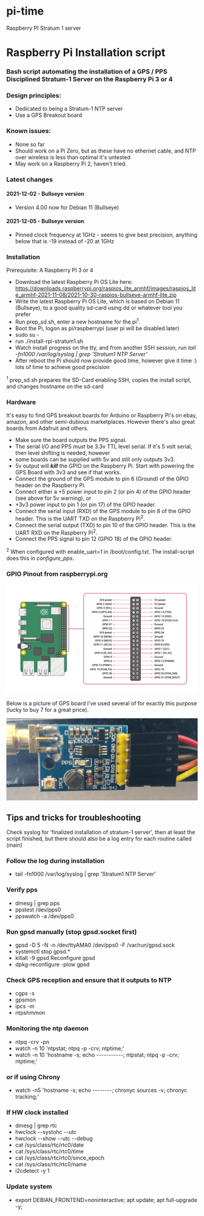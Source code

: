 # pi-time
Raspberry PI Stratum 1 server

# Raspberry Pi Installation script

### Bash script automating the installation of a GPS / PPS Disciplined Stratum-1 Server on the Raspberry Pi 3 or 4 

### Design principles:
  - Dedicated to being a Stratum-1 NTP server
  - Use a GPS Breakout board

### Known issues:
  - None so far
  - Should work on a Pi Zero, but as these have no ethernet cable, and NTP over wireless is less than optimal it's untested
  - May work on a Raspberry Pi 2, haven't tried.

### Latest changes 
#### 2021-12-02 - Bullseye version
  - Version 4.00 now for Debian 11 (Bullseye)
#### 2021-12-05 - Bullseye version
  - Pinned clock frequency at 1GHz - seems to give best precision, anything below that is -19 instead of -20 at 1GHz

### Installation
Prerequisite: A Raspberry PI 3 or 4
 - Download the latest Raspberry Pi OS Lite here: https://downloads.raspberrypi.org/raspios_lite_armhf/images/raspios_lite_armhf-2021-11-08/2021-10-30-raspios-bullseye-armhf-lite.zip
 - Write the latest Raspberry Pi OS Lite, which is based on Debian 11 (Bullseye), to a good quality sd-card using dd or whatever tool you prefer
 - Run prep_sd.sh, enter a new hostname for the pi<sup>1</sup>.
 - Boot the Pi, logon as pi/raspberrypi (user pi will be disabled later)
 - sudo su -
 - run ./install-rpi-stratum1.sh
 - Watch install progress on the tty, and from another SSH session, run *tail -fn1000 /var/log/syslog | grep 'Stratum1 NTP Server'*
 - After reboot the Pi should now provide good time, however give it time :) lots of time to achieve good precision

<sup>1</sup> prep_sd.sh prepares the SD-Card enabling SSH, copies the install script, and changes hostname on the sd-card

### Hardware
It's easy to find GPS breakout boards for Arduino or Raspberry Pi's on ebay, amazon, and other semi-dubious marketplaces.
However there's also great boards from Adafruit and others.
 - Make sure the board outputs the PPS signal.
 - The serial I/O and PPS _must_ be 3.3v TTL level serial. If it's 5 volt serial, then level shifting is needed, however 
 - some boards can be supplied with 5v and still only outputs 3v3.
 - 5v output will ***kill*** the GPIO on the Raspberry Pi. Start with powering the GPS Board with 3v3 and see if that works.
 - Connect the ground of the GPS module to pin 6 (Ground) of the GPIO header on the Raspberry Pi.
 - Connect either a +5 power input to pin 2 (or pin 4) of the GPIO header (see above for 5v warning), or
 - +3v3 power input to pin 1 (or pin 17) of the GPIO header.
 - Connect the serial input (RXD) of the GPS module to pin 8 of the GPIO header. This is the UART TXD on the Raspberry Pi<sup>2</sup>.
 - Connect the serial output (TXD) to pin 10 of the GPIO header. This is the UART RXD on the Raspberry Pi<sup>2</sup>.
 - Connect the PPS signal to pin 12 (GPIO 18) of the GPIO header.

<sup>2</sup> When configured with enable_uart=1 in /boot/config.txt. The install-script does this in *configure_pps*.

### GPIO Pinout from raspberrypi.org
<img src="./images/GPIO-Pinout-Diagram-2.png" alt="drawing" width="800"/>

Below is a picture of GPS board I've used several of for exactly this purpose (lucky to buy 7 for a great price).

 ![alt text](./images/gps.png "GPS Ublox7")


## Tips and tricks for troubleshooting
Check syslog for 'finalized installation of stratum-1 server', then at least the script finished, but there should also be a log entry for each routine called (main)
### Follow the log during installation
- tail -fn1000 /var/log/syslog | grep 'Stratum1 NTP Server'
### Verify pps
- dmesg | grep pps
- ppstest /dev/pps0
- ppswatch -a /dev/pps0
### Run gpsd manually (stop gpsd.socket first)
- gpsd -D 5 -N -n /dev/ttyAMA0 /dev/pps0 -F /var/run/gpsd.sock
- systemctl stop gpsd.*
- killall -9 gpsd
Reconfigure gpsd
- dpkg-reconfigure -plow gpsd
### Check GPS reception and ensure that it outputs to NTP
- cgps -s
- gpsmon
- ipcs -m
- ntpshmmon
### Monitoring the ntp daemon
- ntpq -crv -pn
- watch -n 10 'ntpstat; ntpq -p -crv; ntptime;'
- watch -n 10 'hostname -s; echo -----------; ntpstat; ntpq -p -crv; ntptime;'
### or if using Chrony
- watch -n5 'hostname -s; echo --------; chronyc sources -v; chronyc tracking;'
### If HW clock installed
- dmesg | grep rtc
- hwclock --systohc --utc
- hwclock --show --utc --debug
- cat /sys/class/rtc/rtc0/date
- cat /sys/class/rtc/rtc0/time
- cat /sys/class/rtc/rtc0/since_epoch
- cat /sys/class/rtc/rtc0/name
- i2cdetect -y 1
### Update system
- export DEBIAN_FRONTEND=noninteractive; apt update; apt full-upgrade -y;
